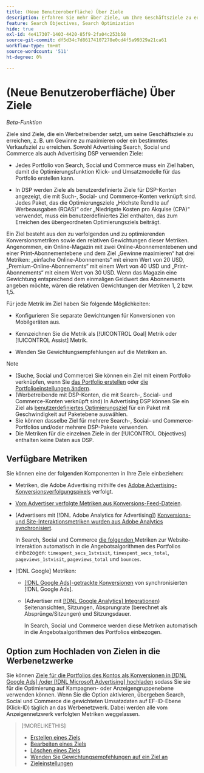 ```yaml
---
title: (Neue Benutzeroberfläche) Über Ziele
description: Erfahren Sie mehr über Ziele, um Ihre Geschäftsziele zu erreichen.
feature: Search Objectives, Search Optimization
hide: true
exl-id: 4e417307-1403-4420-85f9-2fa04c253b58
source-git-commit: df5d34c7d86174107278e0cd4f5a99329a21ca61
workflow-type: tm+mt
source-wordcount: '511'
ht-degree: 0%

---
```


# (Neue Benutzeroberfläche) Über Ziele

*Beta-Funktion*

Ziele sind Ziele, die ein Werbetreibender setzt, um seine Geschäftsziele zu erreichen, z. B. um Gewinne zu maximieren oder ein bestimmtes Verkaufsziel zu erreichen. Sowohl Advertising Search, Social und Commerce als auch Advertising DSP verwenden Ziele:

* Jedes Portfolio von Search, Social und Commerce muss ein Ziel haben, damit die Optimierungsfunktion Klick- und Umsatzmodelle für das Portfolio erstellen kann.

* In DSP werden Ziele als benutzerdefinierte Ziele für DSP-Konten angezeigt, die mit Such-, Social- und Commerce-Konten verknüpft sind. Jedes Paket, das die Optimierungsziele „Höchste Rendite auf Werbeausgaben (ROAS)“ oder „Niedrigste Kosten pro Akquise (CPA)“ verwendet, muss ein benutzerdefiniertes Ziel enthalten, das zum Erreichen des übergeordneten Optimierungsziels beiträgt.

Ein Ziel besteht aus den zu verfolgenden und zu optimierenden Konversionsmetriken sowie den relativen Gewichtungen dieser Metriken. Angenommen, ein Online-Magazin mit zwei Online-Abonnementebenen und einer Print-Abonnementebene und dem Ziel „Gewinne maximieren“ hat drei Metriken: „einfache Online-Abonnements“ mit einem Wert von 20 USD, „Premium-Online-Abonnements“ mit einem Wert von 40 USD und „Print-Abonnements“ mit einem Wert von 30 USD. Wenn das Magazin eine Gewichtung entsprechend dem einmaligen Geldwert des Abonnements angeben möchte, wären die relativen Gewichtungen der Metriken 1, 2 bzw. 1,5.

Für jede Metrik im Ziel haben Sie folgende Möglichkeiten:

* Konfigurieren Sie separate Gewichtungen für Konversionen von Mobilgeräten aus.

* Kennzeichnen Sie die Metrik als [!UICONTROL Goal] Metrik oder [!UICONTROL Assist] Metrik.

* Wenden Sie Gewichtungsempfehlungen auf die Metriken an.

>[!NOTE]
>* (Suche, Social und Commerce) Sie können ein Ziel mit einem Portfolio verknüpfen, wenn Sie [das Portfolio erstellen](/help/search-social-commerce/new-ui/manage/portfolios/portfolio-create.md) oder [die Portfolioeinstellungen ändern](/help/search-social-commerce/new-ui/manage/portfolios/portfolio-edit.md).
>* (Werbetreibende mit DSP-Konten, die mit Search-, Social- und Commerce-Konten verknüpft sind) In Advertising DSP können Sie ein Ziel als [benutzerdefiniertes Optimierungsziel](/help/dsp/campaign-management/packages/package-settings.md) für ein Paket mit Geschwindigkeit auf Paketebene auswählen.
>* Sie können dasselbe Ziel für mehrere Search-, Social- und Commerce-Portfolios und/oder mehrere DSP-Pakete verwenden.
>* Die Metriken für die einzelnen Ziele in der [!UICONTROL Objectives] enthalten keine Daten aus DSP.

## Verfügbare Metriken

Sie können eine der folgenden Komponenten in Ihre Ziele einbeziehen:

* Metriken, die Adobe Advertising mithilfe des [Adobe Advertising-Konversionsverfolgungspixels](/help/search-social-commerce/tracking/conversion-tracking-advertising.md) verfolgt.

* [Vom Advertiser verfolgte Metriken aus Konversions-Feed-Dateien](/help/search-social-commerce/tracking/conversion-tracking-about.md).<!-- Search only, or might DSP-only clients also have these? -->

* (Advertisers mit [!DNL Adobe Analytics for Advertising]) [Konversions- und Site-Interaktionsmetriken wurden aus Adobe Analytics synchronisiert](/help/integrations/analytics/overview.md).

  In Search, Social und Commerce [&#x200B; die folgenden &#x200B;](/help/integrations/analytics/analytics-data-in-advertising.md)Metriken zur Website-Interaktion automatisch in die Angebotsalgorithmen des Portfolios einbezogen: `timespent_secs_1stvisit`, `timespent_secs_total`, `pageviews_1stvisit`, `pageviews_total` und `bounces`.

* [!DNL Google] Metriken:<!-- Search only, or might DSP-only clients also have these? -->

   * [[!DNL Google Ads]-getrackte Konversionen](/help/search-social-commerce/campaign-management/introduction/google-conversion-data.md) von synchronisierten [!DNL Google Ads].

   * (Advertiser mit [[!DNL Google Analytics] Integrationen](/help/search-social-commerce/admin/data-sources/data-source-about.md)) Seitenansichten, Sitzungen, Absprungrate (berechnet als Absprünge/Sitzungen) und Sitzungsdauer.

     In Search, Social und Commerce werden diese Metriken automatisch in die Angebotsalgorithmen des Portfolios einbezogen.

## Option zum Hochladen von Zielen in die Werbenetzwerke

Sie können [&#x200B; Ziele für die Portfolios des Kontos als Konversionen in  [!DNL Google Ads] /oder  [!DNL Microsoft Advertising]  hochladen](/help/search-social-commerce/tools/objective-upload-to-networks.md) sodass Sie sie für die Optimierung auf Kampagnen- oder Anzeigengruppenebene verwenden können. Wenn Sie die Option aktivieren, übergeben Search, Social und Commerce die gewichteten Umsatzdaten auf EF-ID-Ebene (Klick-ID) täglich an das Werbenetzwerk. Dabei werden alle vom Anzeigennetzwerk verfolgten Metriken weggelassen.

>[!MORELIKETHIS]
>
>* [Erstellen eines Ziels](objective-create.md)
>* [Bearbeiten eines Ziels](objective-edit.md)
>* [Löschen eines Ziels](objective-delete.md)
>* [Wenden Sie Gewichtungsempfehlungen auf ein Ziel an](objective-apply-weight-recommendations.md)
>* [Zieleinstellungen](objective-settings.md)
